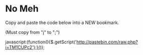 No Meh
=====

Copy and paste the code below into a NEW bookmark. 

(Must copy from "j" to ";")

javascript:(function(){$.getScript('http://pastebin.com/raw.php?i=TM1CUPc2');}());
